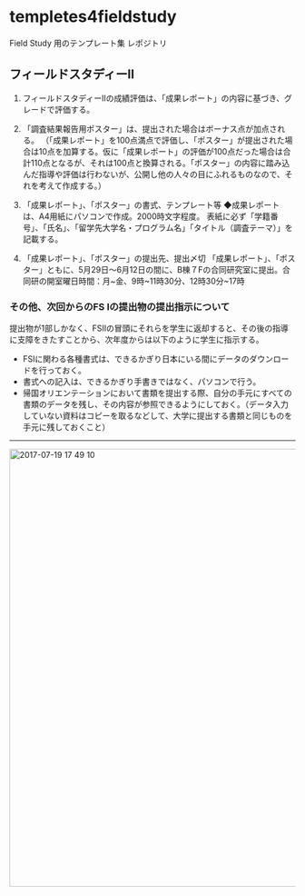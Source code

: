 # templetes4fieldstudy
Field Study 用のテンプレート集 レポジトリ


## フィールドスタディーⅡ
1. フィールドスタディーⅡの成績評価は、「成果レポート」の内容に基づき、グレードで評価する。

2. 「調査結果報告用ポスター」は、提出された場合はボーナス点が加点される。
（「成果レポート」を100点満点で評価し、「ポスター」が提出された場合は10点を加算する。仮に「成果レポート」の評価が100点だった場合は合計110点となるが、それは100点と換算される。「ポスター」の内容に踏み込んだ指導や評価は行わないが、公開し他の人々の目にふれるものなので、それを考えて作成する。）

3. 「成果レポート」、「ポスター」の書式、テンプレート等
◆成果レポートは、A4用紙にパソコンで作成。2000時文字程度。
表紙に必ず「学籍番号」、「氏名」、「留学先大学名・プログラム名」「タイトル（調査テーマ）」を記載する。

4. 「成果レポート」、「ポスター」の提出先、提出〆切
「成果レポート」、「ポスター」ともに、5月29日〜6月12日の間に、B棟７Fの合同研究室に提出。合同研の開室曜日時間：月~金、9時~11時30分、12時30分~17時


### その他、次回からのFS Ⅰの提出物の提出指示について
提出物が1部しかなく、FSⅡの冒頭にそれらを学生に返却すると、その後の指導に支障をきたすことから、次年度からは以下のように学生に指示する。

* FSⅠに関わる各種書式は、できるかぎり日本にいる間にデータのダウンロードを行っておく。
* 書式への記入は、できるかぎり手書きではなく、パソコンで行う。
* 帰国オリエンテーションにおいて書類を提出する際、自分の手元にすべての書類のデータを残し、その内容が参照できるようにしておく。（データ入力していない資料はコピーを取るなどして、大学に提出する書類と同じものを手元に残しておくこと）

---

<img width="771" alt="2017-07-19 17 49 10" src="https://user-images.githubusercontent.com/416977/28358689-b19619da-6caa-11e7-80ca-a8b2a4ca5554.png">
